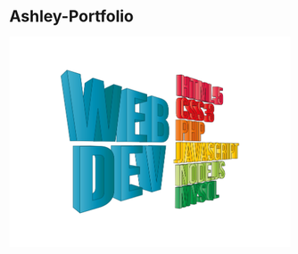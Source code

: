 # Ashley-Portfolio

![img added to portfolio](https://github.com/AshleyONeil/Ashley-Portfolio/blob/main/webdev.jpg)